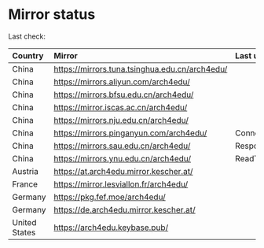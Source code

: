 <script src="./time.js"></script>
# Mirror status
Last check: <script type="text/javascript">localize(1670483887.348776);</script>

|Country|Mirror|Last update|
|:------|:-----|:----------|
|China|https://mirrors.tuna.tsinghua.edu.cn/arch4edu/|<script type="text/javascript">localize(1670481388);</script>|
|China|https://mirrors.aliyun.com/arch4edu/|<script type="text/javascript">localize(1670395093);</script>|
|China|https://mirrors.bfsu.edu.cn/arch4edu/|<script type="text/javascript">localize(1670438119);</script>|
|China|https://mirror.iscas.ac.cn/arch4edu/|<script type="text/javascript">localize(1670438119);</script>|
|China|https://mirrors.nju.edu.cn/arch4edu/|<script type="text/javascript">localize(1670395093);</script>|
|China|https://mirrors.pinganyun.com/arch4edu/|ConnectTimeout|
|China|https://mirrors.sau.edu.cn/arch4edu/|Response 500|
|China|https://mirrors.ynu.edu.cn/arch4edu/|ReadTimeout|
|Austria|https://at.arch4edu.mirror.kescher.at/|<script type="text/javascript">localize(1670438119);</script>|
|France|https://mirror.lesviallon.fr/arch4edu/|<script type="text/javascript">localize(1670438119);</script>|
|Germany|https://pkg.fef.moe/arch4edu/|<script type="text/javascript">localize(1670438119);</script>|
|Germany|https://de.arch4edu.mirror.kescher.at/|<script type="text/javascript">localize(1670438119);</script>|
|United States|https://arch4edu.keybase.pub/|<script type="text/javascript">localize(1670438119);</script>|

<script src="./tablefilter/tablefilter.js"></script>
<script src="./table.js"></script>
